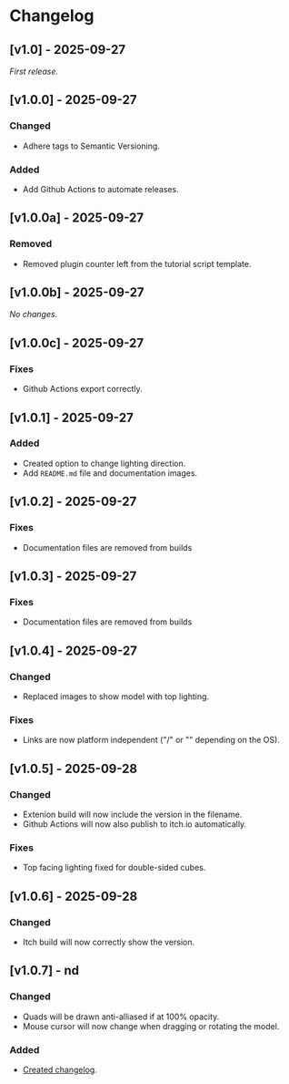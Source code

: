 # Changelog


## [v1.0] - 2025-09-27

_First release._

## [v1.0.0]  - 2025-09-27
### Changed
- Adhere tags to Semantic Versioning.
### Added
- Add Github Actions to automate releases. 

## [v1.0.0a] - 2025-09-27

### Removed
- Removed plugin counter left from the tutorial script template.

## [v1.0.0b]  - 2025-09-27
_No changes._

## [v1.0.0c]  - 2025-09-27
### Fixes
- Github Actions export correctly.

## [v1.0.1]  - 2025-09-27
### Added
- Created option to change lighting direction.
- Add `README.md` file and documentation images.

## [v1.0.2]  - 2025-09-27
### Fixes
- Documentation files are removed from builds

## [v1.0.3]  - 2025-09-27
### Fixes
- Documentation files are removed from builds

## [v1.0.4]  - 2025-09-27
### Changed
- Replaced images to show model with top lighting.
### Fixes
- Links are now platform independent ("/" or "\" depending on the OS).

## [v1.0.5]  - 2025-09-28
### Changed
- Extenion build will now include the version in the filename.
- Github Actions will now also publish to itch.io automatically.
### Fixes
- Top facing lighting fixed for double-sided cubes.

## [v1.0.6] - 2025-09-28

### Changed
- Itch build will now correctly show the version.

## [v1.0.7] - nd
### Changed
- Quads will be drawn anti-alliased if at 100% opacity.
- Mouse cursor will now change when dragging or rotating the model.
### Added
- [Created changelog](https://common-changelog.org).
